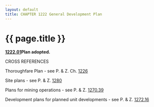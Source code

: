 ```yaml
---
layout: default 
title: CHAPTER 1222 General Development Plan
---
```


{{ page.title }}
================

[**1222.01**](46abcf2f.html)**Plan adopted.**

CROSS REFERENCES

Thoroughfare Plan - see P. & Z. Ch. [1226](477ad6ae.html)

Site plans - see P. & Z. [1280](4d4e660e.html)

Plans for mining operations - see P. & Z. [1270.39](516b404a.html)

Development plans for planned unit developments - see P. & Z.
[1272.16](53cef663.html)
